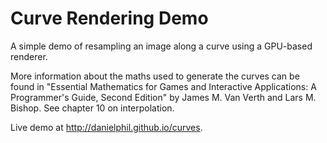 # Curve Rendering Demo

A simple demo of resampling an image along a curve using a GPU-based renderer.

More information about the maths used to generate the curves can be found in "Essential Mathematics for Games and Interactive Applications: A Programmer's Guide, Second Edition" by James M. Van Verth and Lars M. Bishop. See chapter 10 on interpolation.

Live demo at http://danielphil.github.io/curves.
